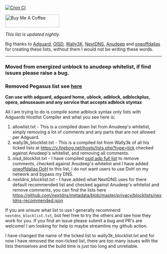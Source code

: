 [![Cron CI](https://github.com/travisboss/Jefe-Lists/actions/workflows/cron.yml/badge.svg?branch=main)](https://github.com/travisboss/Jefe-Lists/actions/workflows/cron.yml)

<a href="https://www.buymeacoffee.com/jefeList" target="_blank"><img src="https://cdn.buymeacoffee.com/buttons/default-orange.png" alt="Buy Me A Coffee" height="41" width="174"></a>

_This list is updated nightly._

Big thanks to [Adguard](https://github.com/AdguardTeam/HostlistCompiler), [OISD](https://oisd.nl/), [Wally3K](https://firebog.net/), [NextDNS](https://github.com/nextdns), [Anudeep](https://github.com/anudeepND/whitelist) and [oneoffdallas](https://github.com/oneoffdallas/dohservers) for creating these lists, without them I would not be writing these words.

<hr />

### Moved from energized unblock to anudeep whitelist, if find issues please raise a bug.

### Removed Pegasus list see [here](https://github.com/AmnestyTech/investigations/issues/4#issuecomment-888181343)

**Can use with adguard, adguard home, ublock, adblock, adblockplus, opera, adnuseaum and any service that accepts adblock styntax**

All I am trying to do is compile some adblock syntax only lists with Adguards Hostlist Compiler and what you see here is:

1. allowlist.txt - This is a compiled down list from Anudeep's whitelist, simply removing a lot of comments and any parts that are not allowed per Adguard.
2. wally3k_blocklist.txt - This is a compiled list from Wally3k of all his ticked lists at https://v.firebog.net/hosts/lists.php?type=tick checked against Anudeep's whitelist, and removing all comments.
3. oisd_blocklist.txt - I have compiled [osid adp full list](https://abp.oisd.nl/) to remove comments, checked against Anudeep's whitelist and I have added [oneoffdallas DoH](https://github.com/oneoffdallas/dohservers) to this list, I do not want users to use DoH on my network and bypass my DNS.
4. nextdns_blocklist.txt - I have added what NextDNS uses for there default recommended list and checked against Anudeep's whitelist and remove comments, you can find the lists here https://github.com/nextdns/metadata/blob/master/privacy/blocklists/nextdns-recommended.json

If you are unsure what list to use I generally recommend `nextdns_blocklist.txt`, but feel free to try the others and see how they work for you. If you find an issue please submit a bug and PR's are welcome! I am looking for help to maybe streamline my github action.

I have changed the name of the ticked list to wally3k_blocklist.txt and for now I have removed the non-ticked list, there are too many issues with the lists themselves and the build time is just too long and unreliable.
